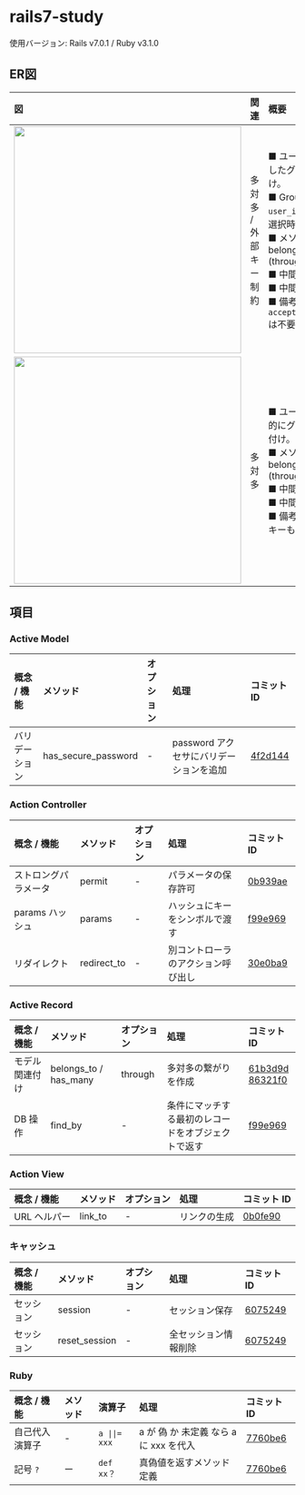 # rails7-study

使用バージョン: Rails v7.0.1 / Ruby v3.1.0

## ER図

| 図 | 関連 | 概要 | コミット内容 (日時降順) |
| :--- | :--- | :--- | :--- |
| <img src="https://user-images.githubusercontent.com/5210367/155276039-7711a68d-8b06-49a4-b103-6331b9053c72.png" width="400"> | 多対多 / 外部キー制約<img width="200"> | ■ ユーザー新規登録時に、選択したグループとメンバー紐付け。<br />■ Group テーブルに外部キー `user_id` を設定。(目的: グループ選択時に主キーを格納したい。)<br />■ メソッド(オプション): belongs_to / has_many (through)<br />■ 中間テーブル: 不要。<br />■ 中間モデル: Member。<br />■ 備考: `accepts_nested_attributes_for` は不要。 | [ユーザー新規登録画面にグループ選択セレクトボックス設定](https://github.com/okapie/rails7-study/commit/014564de15d3c3023429b0fb7517bf86161deeda#diff-8a9c63a61f6015e5c336f715ea8ac568651a1f72548cea06ba302d99ad02e6d4R21)<br />[`dependent: :destroy` 追加](https://github.com/okapie/rails7-study/commit/014564de15d3c3023429b0fb7517bf86161deeda)<br />[Group テーブルに外部キー追加](https://github.com/okapie/rails7-study/commit/cecf07f0238093b0d07b9855ea54ed77442419dc)<br />[selected_group_id カラム追加](https://github.com/okapie/rails7-study/commit/9bed734cfbc5a344645ff273b0287d8ac05baf91) |
| <img src="https://user-images.githubusercontent.com/5210367/153735726-9cb24520-d6bf-41f5-ae8c-1d4307445cc6.png" width="400"> | 多対多<img width="100"> | ■ ユーザー新規登録時に、自動的にグループ追加とメンバー紐付け。<br />■ メソッド(オプション): belongs_to / has_many (through)<br />■ 中間テーブル: 不要。<br />■ 中間モデル: Member。<br />■ 備考: 中間モデル作成時に外部キーも自動作成。 | [ユーザー新規登録時にグループへ自動追加](https://github.com/okapie/rails7-study/commit/1afe281c36cd20a3eca11a4c233de9c3ad783b76)<br />[多対多の関連付け](https://github.com/okapie/rails7-study/commit/86321f0c60fac1dd5a6ada3a7cec01321207d054)<br />[中間モデル作成](https://github.com/okapie/rails7-study/commit/61b3d9da59fa46e3421906f72bc71c284341b5f3)<br />[Model / Controller 等作成](https://github.com/okapie/rails7-study/commit/4f038f41db3199ee010dbffae8730ccca2ea913c) |

## 項目

### Active Model

| 概念 / 機能 | メソッド | オプション | 処理 | コミット ID |
| :--- | :--- | :--- | :--- | :--- |
| バリデーション | has_secure_password | - | password アクセサにバリデーションを追加 | [4f2d144](https://github.com/okapie/rails7-study/commit/4f2d144b549f4eb01d4f2868c64d39b25feedc67) |

### Action Controller

| 概念 / 機能 | メソッド | オプション | 処理 | コミット ID |
| :--- | :--- | :--- | :--- | :--- |
| ストロングパラメータ | permit | - | パラメータの保存許可 | [0b939ae](https://github.com/okapie/rails7-study/commit/0b939aef69301113dff45ab449d5f04c22499fc4) |
| params ハッシュ | params | - | ハッシュにキーをシンボルで渡す | [f99e969](https://github.com/okapie/rails7-study/commit/f99e969fba9560979cb95cf9bb6f0414a8bee993) |
| リダイレクト | redirect_to | - | 別コントローラのアクション呼び出し | [30e0ba9](https://github.com/okapie/rails7-study/commit/30e0ba9fedd4fac8431394a1467470f083433b45) |

### Active Record

| 概念 / 機能 | メソッド | オプション | 処理 | コミット ID |
| :--- | :--- | :--- | :--- | :--- |
| モデル関連付け | belongs_to / has_many | through | 多対多の繋がりを作成 | [61b3d9d](https://github.com/okapie/rails7-study/commit/61b3d9da59fa46e3421906f72bc71c284341b5f3#diff-fb2a3a4e218b1d05192e06b738333f417713d79e0ef42c90e765d9fd946f08a3R2-R3)<br />[86321f0](https://github.com/okapie/rails7-study/commit/86321f0c60fac1dd5a6ada3a7cec01321207d054) |
| DB 操作 | find_by | - | 条件にマッチする最初のレコードをオブジェクトで返す | [f99e969](https://github.com/okapie/rails7-study/commit/f99e969fba9560979cb95cf9bb6f0414a8bee993) |

### Action View

| 概念 / 機能 | メソッド | オプション | 処理 | コミット ID |
| :--- | :--- | :--- | :--- | :--- |
| URL ヘルパー | link_to | - | リンクの生成 | [0b0fe90](https://github.com/okapie/rails7-study/commit/0b0fe900f50749792d6125ab3e4a7ce80b6840a7) |

### キャッシュ

| 概念 / 機能 | メソッド | オプション | 処理 | コミット ID |
| :--- | :--- | :--- | :--- | :--- |
| セッション | session | - | セッション保存 | [6075249](https://github.com/okapie/rails7-study/commit/6075249e9fe33758127ff1ac660aec70d3d6d0cc) |
| セッション | reset_session | - | 全セッション情報削除 | [6075249](https://github.com/okapie/rails7-study/commit/6075249e9fe33758127ff1ac660aec70d3d6d0cc) |

### Ruby

| 概念 / 機能 | メソッド | 演算子 | 処理 | コミット ID |
| :--- | :--- | :--- | :--- | :--- |
| 自己代入演算子 | - | ```a \|\|= xxx``` | a が 偽 か 未定義 なら a に xxx を代入 | [7760be6](https://github.com/okapie/rails7-study/commit/7760be625afdf74f23e9f23d427b3d6cefd56619) |
| 記号 ```?``` | ー | ```def xx？``` | 真偽値を返すメソッド定義 | [7760be6](https://github.com/okapie/rails7-study/commit/7760be625afdf74f23e9f23d427b3d6cefd56619) |
